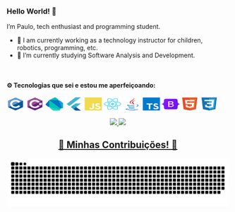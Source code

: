 ### Hello World! 👋

I’m Paulo, tech enthusiast and programming student.

- 🔭 I am currently working as a technology instructor for children, robotics, programming, etc.
- 🌱 I’m currently studying Software Analysis and Development.
<br>

#### ⚙️ Tecnologias que sei e estou me aperfeiçoando:
<div>
   <img align="center" alt="bajona-C" height="30" width="40" src="https://raw.githubusercontent.com/devicons/devicon/master/icons/c/c-original.svg">
  <img align="center" alt="bajona-C#" height="30" width="40" src="https://raw.githubusercontent.com/devicons/devicon/master/icons/csharp/csharp-original.svg">
  <img align="center" alt="bajona-Dart" height="30" width="40" src="https://raw.githubusercontent.com/devicons/devicon/master/icons/dart/dart-original.svg">
  <img align="center" alt="bajona-Flutter" height="30" width="40" src="https://raw.githubusercontent.com/devicons/devicon/master/icons/flutter/flutter-original.svg">
  <img align="center" alt="bajona-Js" height="30" width="40" src="https://raw.githubusercontent.com/devicons/devicon/master/icons/javascript/javascript-plain.svg">
  <img align="center" alt="bajona-React" height="30" width="40" src="https://raw.githubusercontent.com/devicons/devicon/master/icons/react/react-original.svg">
  <img align="center" alt="bajona-Java" height="30" width="40" src="https://raw.githubusercontent.com/devicons/devicon/master/icons/java/java-original.svg">
  <img align="center" alt="bajona-TypeScript" height="30" width="40" src="https://raw.githubusercontent.com/devicons/devicon/master/icons/typescript/typescript-original.svg">
  <img align="center" alt="bajona-Bootstrap" height="30" width="40" src="https://raw.githubusercontent.com/devicons/devicon/master/icons/bootstrap/bootstrap-original.svg">
  <img align="center" alt="bajona-HTML" height="30" width="40" src="https://raw.githubusercontent.com/devicons/devicon/master/icons/html5/html5-original.svg">
  <img align="center" alt="bajona-CSS" height="30" width="40" src="https://raw.githubusercontent.com/devicons/devicon/master/icons/css3/css3-original.svg">
 </div>



<div align="center"><br>
<a href="https://github.com/bajona">
  <img height="180em" src="https://github-readme-stats.vercel.app/api?username=bajona&show_icons=true&theme=dark&include_all_commits=true&count_private=true"/>
  <img height="180em" src="https://github-readme-stats.vercel.app/api/top-langs/?username=bajona&layout=compact&langs_count=10&theme=dark"/>

</div>
 <div align="center">
  <h2>🐍 Minhas Contribuições! 🐍</h2>
  <img alt="snake eating my contributions" src="https://raw.githubusercontent.com/bajona/bajona/output/github-contribution-grid-snake.svg" />
</div>

</div>



